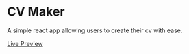# CV Maker

A simple react app allowing users to create their cv with ease.

[Live Preview](https://cv-maker-azure.vercel.app/)
